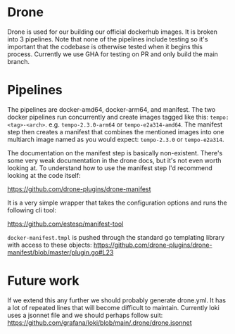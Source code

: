 # Drone

Drone is used for our building our official dockerhub images. It is broken into 3 
pipelines.  Note that none of the pipelines include testing so it's important that 
the codebase is otherwise tested when it begins this process. Currently we use GHA
for testing on PR and only build the main branch.

# Pipelines

The pipelines are docker-amd64, docker-arm64, and manifest.  The two docker pipelines 
run concurrently and create images tagged like this: `tempo:<tag>-<arch>`.  e.g.
`tempo-2.3.0-arm64` or `tempo-e2a314-amd64`.  The manifest step then creates a manifest 
that combines the mentioned images into one multiarch image named as you would expect: 
`tempo-2.3.0` or `tempo-e2a314`.  

The documentation on the manifest step is basically non-existent. There's some very
weak documentation in the drone docs, but it's not even worth looking at. To understand
how to use the manifest step I'd recommend looking at the code itself:

https://github.com/drone-plugins/drone-manifest

It is a very simple wrapper that takes the configuration options and runs the following 
cli tool:

https://github.com/estesp/manifest-tool

`docker-manifest.tmpl` is pushed through the standard go templating library with access
to these objects: https://github.com/drone-plugins/drone-manifest/blob/master/plugin.go#L23

# Future work

If we extend this any further we should probably generate drone.yml. It has a lot of 
repeated lines that will become difficult to maintain.  Currently loki uses a jsonnet file
and we should perhaps follow suit: https://github.com/grafana/loki/blob/main/.drone/drone.jsonnet